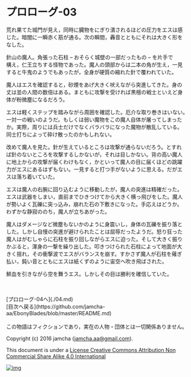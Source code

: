 # プロローグ-03

荒れ果てた城門が見え，同時に臓物をにぎり潰されるほどの圧力をエスは感  
じた。暗闇に一瞬赤く筋が通る。次の瞬間，轟音とともにそれは大きく形を  
なした。  

針山の魔人。角張った石柱 &#x2013; おそらく城壁の一部だったもの &#x2013; を片手で  
構え，仁王立ちする怪物であった。魔人の頭部からは二本の角が生え，一見  
すると牛鬼のようでもあったが，全身が硬質の縮れた針で覆われていた。  

魔人はエスを確認すると，砂煙をあげ大きく吠えながら突進してきた。身の  
丈は並の人間の数倍はある。まともに攻撃を受ければ黒檀の戦士といえど身  
体が粉微塵になるだろう。  

エスは軽くステップを踏みながら周囲を確認した。厄介な取り巻きはいない。  
一対一の戦いのようだ。もしくは弱い魔物をこの魔人自体が屠ってしまった  
か。実際，周りには兵士だけでなくバラバラになった魔物が散乱している。  
同士打ちによって砕け散ったのかもしれない。  

改めて魔人を見た。針が生えているところは攻撃が通らないだろう。とすれ  
ば針のないところを攻撃するしかないが，それは目しかない。背の高い魔人  
に地上からの攻撃が届くわけもなく，かといって魔人の目に届くほどの跳躍  
力がエスにあるはずもない。一見すると打つ手がないように思える。だがエ  
スは落ち着いていた。  

エスは魔人の右腕に回り込むように移動したが，魔人の突進は精確だった。  
エスは武器をしまい，直前までひきつけてから大きく横っ飛びをした。魔人  
が勢いよく瓦礫に突っ込み，崩れた石の下敷きになった。手応えはどうか。  
わずかな静寂ののち，魔人が立ちあがった。  

魔人はダメージなど微塵もないかのように身震いし，身体の瓦礫を振り落と  
した。しかし自慢の突進が避けられたことは屈辱だったようだ。怒り狂った  
魔人はがむしゃらに石柱を振り回しながらエスに迫った。そして大きく振り  
かぶると，渾身の一撃を繰り出した。叩きつけられた石柱によって地面が大  
きく揺れ，その衝撃波でエスがバランスを崩す。すかさず魔人が石柱を薙ぎ  
払い，鈍い音とともにエスは紙くずのように宙空へ吹き飛ばされた。  

鮮血を引きながら空を舞うエス。しかしその目は勝利を確信していた。  

<br>  
<br>  
[プロローグ-04へ](./04.md)  

<br>  
[目次へ戻る](https://github.com/jamcha-aa/EbonyBlades/blob/master/README.md)  
<br>  
<br>  
この物語はフィクションであり，実在の人物・団体とは一切関係ありません。  

Copyright (c) 2016 jamcha (jamcha.aa@gmail.com).  

This document is under a [License Creative Commons Attribution Non Commercial Share Alike 4.0 International](http://creativecommons.org/licenses/by-nc-sa/4.0/deed)  

[![img](http://i.creativecommons.org/l/by-nc-sa/3.0/80x15.png)](http://creativecommons.org/licenses/by-nc-sa/4.0/deed)